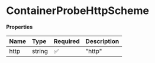 # ContainerProbeHttpScheme

**Properties**

| Name | Type   | Required | Description |
| :--- | :----- | :------- | :---------- |
| http | string | ✅       | "http"      |
